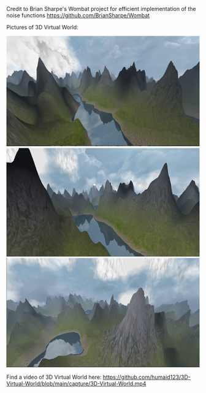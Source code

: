 Credit to Brian Sharpe's Wombat project for efficient implementation of the noise functions https://github.com/BrianSharpe/Wombat

Pictures of 3D Virtual World:

![Picture1](https://github.com/humaid123/3D-Virtual-World/blob/main/capture/Picture1.png)
![Picture2](https://github.com/humaid123/3D-Virtual-World/blob/main/capture/Picture2.png)
![Picture3](https://github.com/humaid123/3D-Virtual-World/blob/main/capture/Picture3.png)

Find a video of 3D Virtual World here:
https://github.com/humaid123/3D-Virtual-World/blob/main/capture/3D-Virtual-World.mp4
